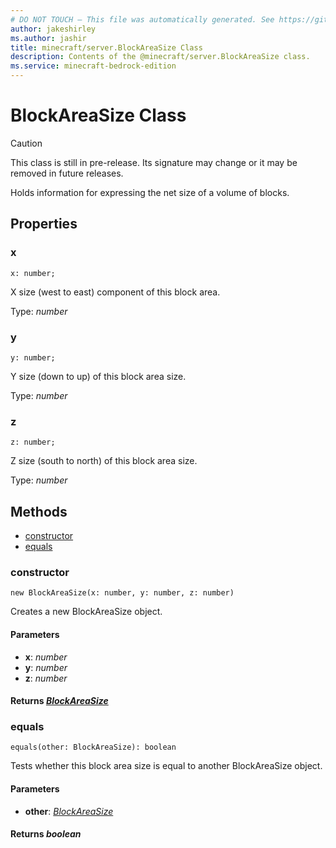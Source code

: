 ```yaml
---
# DO NOT TOUCH — This file was automatically generated. See https://github.com/mojang/minecraftapidocsgenerator to modify descriptions, examples, etc.
author: jakeshirley
ms.author: jashir
title: minecraft/server.BlockAreaSize Class
description: Contents of the @minecraft/server.BlockAreaSize class.
ms.service: minecraft-bedrock-edition
---
```

# BlockAreaSize Class

> [!CAUTION]
> This class is still in pre-release.  Its signature may change or it may be removed in future releases.

Holds information for expressing the net size of a volume of blocks.

## Properties

### **x**
`x: number;`

X size (west to east) component of this block area.

Type: *number*

### **y**
`y: number;`

Y size (down to up) of this block area size.

Type: *number*

### **z**
`z: number;`

Z size (south to north) of this block area size.

Type: *number*

## Methods
- [constructor](#constructor)
- [equals](#equals)

### **constructor**
`
new BlockAreaSize(x: number, y: number, z: number)
`

Creates a new BlockAreaSize object.

#### **Parameters**
- **x**: *number*
- **y**: *number*
- **z**: *number*

#### **Returns** [*BlockAreaSize*](BlockAreaSize.md)

### **equals**
`
equals(other: BlockAreaSize): boolean
`

Tests whether this block area size is equal to another BlockAreaSize object.

#### **Parameters**
- **other**: [*BlockAreaSize*](BlockAreaSize.md)

#### **Returns** *boolean*
